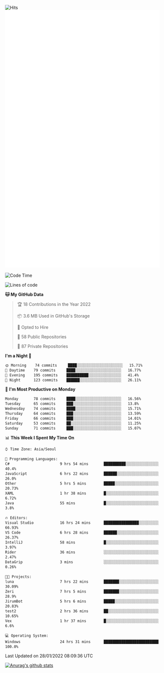 ![Hits](https://hits.seeyoufarm.com/api/count/incr/badge.svg?url=https%3A%2F%2Fgithub.com%2Fkokose1234&count_bg=%2379C83D&title_bg=%23555555&icon=apple.svg&icon_color=%23E7E7E7&title=hits&edge_flat=false)
<br/>
![Metrics](https://github.com/kokose1234/kokose1234/blob/main/github-metrics.svg)

<!--START_SECTION:waka-->
![Code Time](http://img.shields.io/badge/Code%20Time-409%20hrs%2042%20mins-blue)

![Lines of code](https://img.shields.io/badge/From%20Hello%20World%20I%27ve%20Written-8%20Million%20lines%20of%20code-blue)

**🐱 My GitHub Data** 

> 🏆 18 Contributions in the Year 2022
 > 
> 📦 3.6 MB Used in GitHub's Storage 
 > 
> 💼 Opted to Hire
 > 
> 📜 58 Public Repositories 
 > 
> 🔑 87 Private Repositories  
 > 
**I'm a Night 🦉** 

```text
🌞 Morning    74 commits     ████░░░░░░░░░░░░░░░░░░░░░   15.71% 
🌆 Daytime    79 commits     ████░░░░░░░░░░░░░░░░░░░░░   16.77% 
🌃 Evening    195 commits    ██████████░░░░░░░░░░░░░░░   41.4% 
🌙 Night      123 commits    ██████░░░░░░░░░░░░░░░░░░░   26.11%

```
📅 **I'm Most Productive on Monday** 

```text
Monday       78 commits     ████░░░░░░░░░░░░░░░░░░░░░   16.56% 
Tuesday      65 commits     ███░░░░░░░░░░░░░░░░░░░░░░   13.8% 
Wednesday    74 commits     ████░░░░░░░░░░░░░░░░░░░░░   15.71% 
Thursday     64 commits     ███░░░░░░░░░░░░░░░░░░░░░░   13.59% 
Friday       66 commits     ███░░░░░░░░░░░░░░░░░░░░░░   14.01% 
Saturday     53 commits     ██░░░░░░░░░░░░░░░░░░░░░░░   11.25% 
Sunday       71 commits     ███░░░░░░░░░░░░░░░░░░░░░░   15.07%

```


📊 **This Week I Spent My Time On** 

```text
⌚︎ Time Zone: Asia/Seoul

💬 Programming Languages: 
C#                       9 hrs 54 mins       ██████████░░░░░░░░░░░░░░░   40.4% 
JavaScript               6 hrs 22 mins       ██████░░░░░░░░░░░░░░░░░░░   26.0% 
Other                    5 hrs 5 mins        █████░░░░░░░░░░░░░░░░░░░░   20.73% 
XAML                     1 hr 38 mins        █░░░░░░░░░░░░░░░░░░░░░░░░   6.72% 
Java                     55 mins             █░░░░░░░░░░░░░░░░░░░░░░░░   3.8%

🔥 Editors: 
Visual Studio            16 hrs 24 mins      ████████████████░░░░░░░░░   66.93% 
VS Code                  6 hrs 28 mins       ██████░░░░░░░░░░░░░░░░░░░   26.37% 
IntelliJ                 58 mins             █░░░░░░░░░░░░░░░░░░░░░░░░   3.97% 
Rider                    36 mins             ░░░░░░░░░░░░░░░░░░░░░░░░░   2.47% 
DataGrip                 3 mins              ░░░░░░░░░░░░░░░░░░░░░░░░░   0.26%

🐱‍💻 Projects: 
luna                     7 hrs 22 mins       ███████░░░░░░░░░░░░░░░░░░   30.09% 
Zeri                     7 hrs 5 mins        ███████░░░░░░░░░░░░░░░░░░   28.9% 
JirumBot                 5 hrs 6 mins        █████░░░░░░░░░░░░░░░░░░░░   20.83% 
test2                    2 hrs 36 mins       ██░░░░░░░░░░░░░░░░░░░░░░░   10.65% 
Vex                      1 hr 37 mins        █░░░░░░░░░░░░░░░░░░░░░░░░   6.6%

💻 Operating System: 
Windows                  24 hrs 31 mins      █████████████████████████   100.0%

```


 Last Updated on 28/01/2022 08:09:36 UTC
<!--END_SECTION:waka-->

[![Anurag's github stats](https://github-readme-stats.vercel.app/api?username=kokose1234&theme=dracula)](https://github.com/anuraghazra/github-readme-stats)



	
